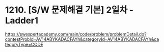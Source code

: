 # 1210. [S/W 문제해결 기본] 2일차 - Ladder1
https://swexpertacademy.com/main/code/problem/problemDetail.do?contestProbId=AV14ABYKADACFAYh&categoryId=AV14ABYKADACFAYh&categoryType=CODE